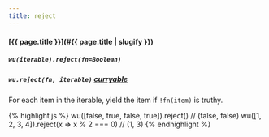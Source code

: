 ```yaml
---
title: reject
---
```

#### [{{ page.title }}](#{{ page.title | slugify }})
##### `wu(iterable).reject(fn=Boolean)`
##### `wu.reject(fn, iterable)` *[curryable](#curryable)*

For each item in the iterable, yield the item if `!fn(item)` is truthy.

{% highlight js %}
wu([false, true, false, true]).reject()
// (false, false)
wu([1, 2, 3, 4]).reject(x => x % 2 === 0)
// (1, 3)
{% endhighlight %}

